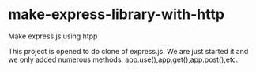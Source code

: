 # make-express-library-with-http
Make express.js using htpp

This project is opened to do clone of express.js. We are just started it and we only added numerous methods. app.use(),app.get(),app.post(),etc.
